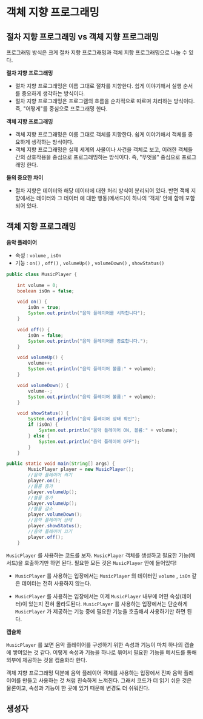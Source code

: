 # 객체 지향 프로그래밍

## 절차 지향 프로그래밍 vs 객체 지향 프로그래밍

프로그래밍 방식은 크게 절차 지향 프로그래밍과 객체 지향 프로그래밍으로 나눌 수 있다.

**절차 지향 프로그래밍**

- 절차 지향 프로그래밍은 이름 그대로 절차를 지향한다. 쉽게 이야기해서 실행 순서를 중요하게 생각하는 방식이다.
- 절차 지향 프로그래밍은 프로그램의 흐름을 순차적으로 따르며 처리하는 방식이다. 즉, "어떻게"를 중심으로 프로그래밍 한다.

**객체 지향 프로그래밍**

- 객체 지향 프로그래밍은 이름 그대로 객체를 지향한다. 쉽게 이야기해서 객체를 중요하게 생각하는 방식이다.
- 객체 지향 프로그래밍은 실제 세계의 사물이나 사건을 객체로 보고, 이러한 객체들 간의 상호작용을 중심으로 프로그래밍하는 방식이다. 즉, "무엇을" 중심으로 프로그래밍 한다.

**둘의 중요한 차이**

- 절차 지향은 데이터와 해당 데이터에 대한 처리 방식이 분리되어 있다. 반면 객체 지향에서는 데이터와 그 데이터 에 대한 행동(메서드)이 하나의 '객체' 안에 함께 포함되어 있다.

## 객체 지향 프로그래밍



**음악 플레이어**

- 속성 : `volume` , `isOn`
- 기능 : `on()` , `off()` , `volumeUp()` , `volumeDown()` , `showStatus()`



```java
public class MusicPlayer {

    int volume = 0;
    boolean isOn = false;

    void on() {
        isOn = true;
        System.out.println("음악 플레이어를 시작합니다");
    }

    void off() {
        isOn = false;
        System.out.println("음악 플레이어를 종료합니다.");
    }

    void volumeUp() {
        volume++;
        System.out.println("음악 플레이어 볼륨:" + volume);
    }

    void volumeDown() {
        volume--;
        System.out.println("음악 플레이어 볼륨:" + volume);
    }

    void showStatus() {
        System.out.println("음악 플레이어 상태 확인");
        if (isOn) {
            System.out.println("음악 플레이어 ON, 볼륨:" + volume);
        } else {
            System.out.println("음악 플레이어 OFF");
        }
    }
```



```java
public static void main(String[] args) {
        MusicPlayer player = new MusicPlayer();
        //음악 플레이어 켜기
        player.on();
        //볼륨 증가
        player.volumeUp();
        //볼륨 증가
        player.volumeUp();
        //볼륨 감소
        player.volumeDown();
        //음악 플레이어 상태
        player.showStatus();
        //음악 플레이어 끄기
        player.off();
    }
```



`MusicPlayer` 를 사용하는 코드를 보자. `MusicPlayer` 객체를 생성하고 필요한 기능(메서드)을 호출하기만 하면 된다. 필요한 모든 것은 `MusicPlayer` 안에 들어있다!

- `MusicPlayer` 를 사용하는 입장에서는 `MusicPlayer` 의 데이터인 `volume` , `isOn` 같은 데이터는 전혀 사용하지 않는다.

- `MusicPlayer` 를 사용하는 입장에서는 이제 `MusicPlayer` 내부에 어떤 속성(데이터)이 있는지 전혀 몰라도된다. `MusicPlayer` 를 사용하는 입장에서는 단순하게 `MusicPlayer` 가 제공하는 기능 중에 필요한 기능을 호출해서 사용하기만 하면 된다.



**캡슐화**

`MusicPlayer` 를 보면 음악 플레이어를 구성하기 위한 속성과 기능이 마치 하나의 캡슐에 쌓여있는 것 같다. 이렇게 속성과 기능을 하나로 묶어서 필요한 기능을 메서드를 통해 외부에 제공하는 것을 캡슐화라 한다.

객체 지향 프로그래밍 덕분에 음악 플레이어 객체를 사용하는 입장에서 진짜 음악 플레이어를 만들고 사용하는 것 처럼 친숙하게 느껴진다. 그래서 코드가 더 읽기 쉬운 것은 물론이고, 속성과 기능이 한 곳에 있기 때문에 변경도 더 쉬워진다. 



## 생성자

